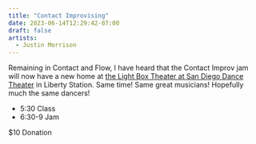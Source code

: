 ```yaml
---
title: "Contact Improvising"
date: 2023-06-14T12:29:42-07:00
draft: false
artists:
  - Justin Morrison
---
```


Remaining in Contact and Flow, I have heard that the Contact Improv jam will now have a new home at [the Light Box Theater at San Diego Dance Theater](https://www.sandiegodancetheater.org/lightboxtheater) in Liberty Station. Same time! Same great musicians! Hopefully much the same dancers!

* 5:30 Class
* 6:30-9 Jam

$10 Donation

